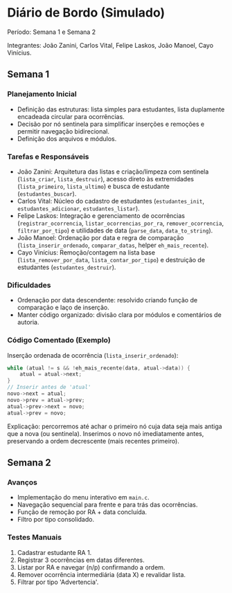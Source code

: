 # Diário de Bordo (Simulado)

Período: Semana 1 e Semana 2

Integrantes: João Zanini, Carlos Vital, Felipe Laskos, João Manoel, Cayo Vinícius.

## Semana 1

### Planejamento Inicial
- Definição das estruturas: lista simples para estudantes, lista duplamente encadeada circular para ocorrências.
- Decisão por nó sentinela para simplificar inserções e remoções e permitir navegação bidirecional.
- Definição dos arquivos e módulos.

### Tarefas e Responsáveis
- João Zanini: Arquitetura das listas e criação/limpeza com sentinela (`lista_criar`, `lista_destruir`), acesso direto às extremidades (`lista_primeiro`, `lista_ultimo`) e busca de estudante (`estudantes_buscar`).
- Carlos Vital: Núcleo do cadastro de estudantes (`estudantes_init`, `estudantes_adicionar`, `estudantes_listar`).
- Felipe Laskos: Integração e gerenciamento de ocorrências (`registrar_ocorrencia`, `listar_ocorrencias_por_ra`, `remover_ocorrencia`, `filtrar_por_tipo`) e utilidades de data (`parse_data`, `data_to_string`).
- João Manoel: Ordenação por data e regra de comparação (`lista_inserir_ordenado`, `comparar_datas`, helper `eh_mais_recente`).
- Cayo Vinícius: Remoção/contagem na lista base (`lista_remover_por_data`, `lista_contar_por_tipo`) e destruição de estudantes (`estudantes_destruir`).

### Dificuldades
- Ordenação por data descendente: resolvido criando função de comparação e laço de inserção.
- Manter código organizado: divisão clara por módulos e comentários de autoria.

### Código Comentado (Exemplo)

Inserção ordenada de ocorrência (`lista_inserir_ordenado`):
```c
while (atual != s && !eh_mais_recente(data, atual->data)) {
    atual = atual->next;
}
// Inserir antes de 'atual'
novo->next = atual;
novo->prev = atual->prev;
atual->prev->next = novo;
atual->prev = novo;
```
Explicação: percorremos até achar o primeiro nó cuja data seja mais antiga que a nova (ou sentinela). Inserimos o novo nó imediatamente antes, preservando a ordem decrescente (mais recentes primeiro).

## Semana 2

### Avanços
- Implementação do menu interativo em `main.c`.
- Navegação sequencial para frente e para trás das ocorrências.
- Função de remoção por RA + data concluída.
- Filtro por tipo consolidado.

### Testes Manuais
1. Cadastrar estudante RA 1.
2. Registrar 3 ocorrências em datas diferentes.
3. Listar por RA e navegar (n/p) confirmando a ordem.
4. Remover ocorrência intermediária (data X) e revalidar lista.
5. Filtrar por tipo 'Advertencia'.